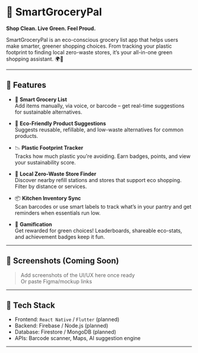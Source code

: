 # 🌿 SmartGroceryPal

**Shop Clean. Live Green. Feel Proud.**

SmartGroceryPal is an eco-conscious grocery list app that helps users make smarter, greener shopping choices. From tracking your plastic footprint to finding local zero-waste stores, it’s your all-in-one green shopping assistant. 🌍🛒

---

## 🌱 Features

- 📝 **Smart Grocery List**  
  Add items manually, via voice, or barcode – get real-time suggestions for sustainable alternatives.

- 🌿 **Eco-Friendly Product Suggestions**  
  Suggests reusable, refillable, and low-waste alternatives for common products.

- 📉 **Plastic Footprint Tracker**  
  Tracks how much plastic you're avoiding. Earn badges, points, and view your sustainability score.

- 📍 **Local Zero-Waste Store Finder**  
  Discover nearby refill stations and stores that support eco shopping. Filter by distance or services.

- 📦 **Kitchen Inventory Sync**  
  Scan barcodes or use smart labels to track what’s in your pantry and get reminders when essentials run low.

- 🏅 **Gamification**  
  Get rewarded for green choices! Leaderboards, shareable eco-stats, and achievement badges keep it fun.

---

## 📸 Screenshots (Coming Soon)
> Add screenshots of the UI/UX here once ready  
> Or paste Figma/mockup links

---

## 🧠 Tech Stack

- Frontend: `React Native` / `Flutter` (planned)
- Backend: Firebase / Node.js (planned)
- Database: Firestore / MongoDB (planned)
- APIs: Barcode scanner, Maps, AI suggestion engine

---
